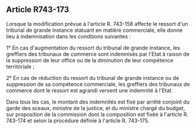 Article R743-173
----
Lorsque la modification prévue à l'article R. 743-158 affecte le ressort d'un
tribunal de grande instance statuant en matière commerciale, elle donne lieu à
indemnisation dans les conditions suivantes :

1° En cas d'augmentation du ressort du tribunal de grande instance, les
greffiers des tribunaux de commerce sont indemnisés par l'Etat à raison de la
suppression de leur office ou de la diminution de leur compétence territoriale ;

2° En cas de réduction du ressort du tribunal de grande instance ou de
suppression de sa compétence commerciale, les greffiers des tribunaux de
commerce dont le ressort est agrandi versent une indemnité à l'Etat.

Dans tous les cas, le montant des indemnités est fixé par arrêté conjoint du
garde des sceaux, ministre de la justice, et du ministre chargé du budget, sur
proposition de la commission dont la composition est fixée à l'article R.
743-174 et selon la procédure définie à l'article R. 743-175.
